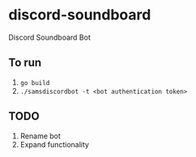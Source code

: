 # discord-soundboard
Discord Soundboard Bot

## To run
1. `go build`
1. `./samsdiscordbot -t <bot authentication token>`

## TODO
1. Rename bot
1. Expand functionality
